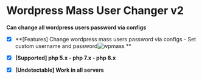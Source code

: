 # Wordpress Mass User Changer v2

**Can change all wordpress users password via configs**

- [x] **[Features] Change wordpress mass users password via configs - Set custom username and password![wpmass](https://user-images.githubusercontent.com/122516581/213136092-302ffdc1-6460-4d9d-a5f4-dd17628af8e7.png)
**

- [x] **[Supported] php 5.x - php 7.x - php 8.x**

- [x] **[Undetectable] Work in all servers**
